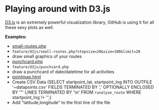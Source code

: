 # Playing around with D3.js

[D3.js](https://github.com/mbostock/d3) is an extremely powerful visualization library,
GitHub is using it for all these sexy plots as well.

**Examples:**
 - [small-routes.php](https://github.com/Runalyze/runalyze-playground/tree/master/feature/d3js/small-routes.php)
  - `feature/d3js/small-routes.php?stepsize=20&size=100&limit=20`
  - draw small graphics of your routes
 - [punchcard.php](https://github.com/Runalyze/runalyze-playground/tree/master/feature/d3js/punchcard.php)
  - `feature/d3js/punchcard.php`
  - draw a punchcard of date/datetime for all activities
 - [pointmap.html](https://github.com/Runalyze/runalyze-playground/blob/master/feature/d3js/pointmap.html)
  - Create CSV Data (SELECT startpoint_lat, startpoint_lng INTO OUTFILE '~datapoints.csv' FIELDS TERMINATED BY ',' OPTIONALLY ENCLOSED BY '"'  LINES TERMINATED BY '\n' FROM `runalyze_route` WHERE startpoint_lng != '';)
  - Add "latitude,longitude" to the first line of the file
